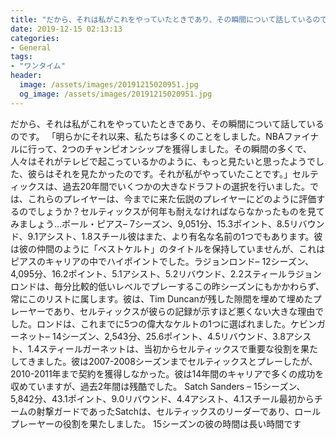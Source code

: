 ```yaml
---
title: "だから、それは私がこれをやっていたときであり、その瞬間について話しているのです。"
date: 2019-12-15 02:13:13
categories:
- General
tags:
- "ワンタイム"
header:
  image: /assets/images/20191215020951.jpg
  og_image: /assets/images/20191215020951.jpg
---
```


だから、それは私がこれをやっていたときであり、その瞬間について話しているのです。 「明らかにそれ以来、私たちは多くのことをしました。NBAファイナルに行って、2つのチャンピオンシップを獲得しました。その瞬間の多くで、人々はそれがテレビで起こっているかのように、もっと見たいと思ったようでした、彼らはそれを見たかったのです。それが私がやっていたことです。」セルティックスは、過去20年間でいくつかの大きなドラフトの選択を行いました。では、これらのプレイヤーは、今までに来た伝説のプレイヤーにどのように評価するのでしょうか？セルティックスが何年も耐えなければならなかったものを見てみましょう…ポール・ピアス– 7シーズン、9,051分、15.3ポイント、8.5リバウンド、9.1アシスト、1.8スチール彼はまた、より有名な名前の1つでもあります。彼は彼の仲間のように「ベストケルト」のタイトルを保持していませんが、これはピアスのキャリアの中でハイポイントでした。ラジョンロンド– 12シーズン、4,095分、16.2ポイント、5.1アシスト、5.2リバウンド、2.2スティールラジョンロンドは、毎分比較的低いレベルでプレーするこの昨シーズンにもかかわらず、常にこのリストに属します。彼は、Tim Duncanが残した隙間を埋めて埋めたプレーヤーであり、セルティックスが彼らの記録が示すほど悪くない大きな理由でした。ロンドは、これまでに5つの偉大なケルトの1つに選ばれました。ケビンガーネット– 14シーズン、2,543分、25.6ポイント、4.5リバウンド、3.8アシスト、1.4スティールガーネットは、当初からセルティックスで重要な役割を果たしてきました。彼は2007-2008シーズンまでセルティックスとプレーしたが、2010-2011年まで契約を獲得しなかった。彼は14年間のキャリアで多くの成功を収めていますが、過去2年間は残酷でした。 Satch Sanders – 15シーズン、5,842分、43.1ポイント、9.0リバウンド、4.4アシスト、4.1スチール最初からチームの射撃ガードであったSatchは、セルティックスのリーダーであり、ロールプレーヤーの役割を果たしました。 15シーズンの彼の時間は長い時間です

